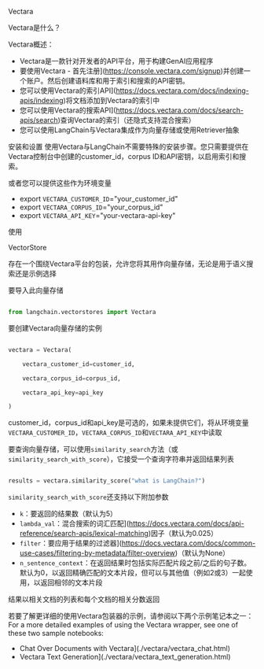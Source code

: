 Vectara




Vectara是什么？


Vectara概述：
- Vectara是一款针对开发者的API平台，用于构建GenAI应用程序
- 要使用Vectara - 首先注册](https://console.vectara.com/signup)并创建一个账户。然后创建语料库和用于索引和搜索的API密钥。
- 您可以使用Vectara的索引API](https://docs.vectara.com/docs/indexing-apis/indexing)将文档添加到Vectara的索引中
- 您可以使用Vectara的搜索API](https://docs.vectara.com/docs/search-apis/search)查询Vectara的索引（还隐式支持混合搜索）
- 您可以使用LangChain与Vectara集成作为向量存储或使用Retriever抽象


安装和设置
使用Vectara与LangChain不需要特殊的安装步骤。您只需要提供在Vectara控制台中创建的customer_id，corpus ID和API密钥，以启用索引和搜索。


或者您可以提供这些作为环境变量
- export `VECTARA_CUSTOMER_ID`="your_customer_id"
- export `VECTARA_CORPUS_ID`="your_corpus_id"
- export `VECTARA_API_KEY`="your-vectara-api-key"


使用


VectorStore


存在一个围绕Vectara平台的包装，允许您将其用作向量存储，无论是用于语义搜索还是示例选择


要导入此向量存储
```python

from langchain.vectorstores import Vectara

```



要创建Vectara向量存储的实例
```python

vectara = Vectara(

    vectara_customer_id=customer_id, 

    vectara_corpus_id=corpus_id, 

    vectara_api_key=api_key

)

```

customer_id，corpus_id和api_key是可选的，如果未提供它们，将从环境变量`VECTARA_CUSTOMER_ID`，`VECTARA_CORPUS_ID`和`VECTARA_API_KEY`中读取


要查询向量存储，可以使用`similarity_search`方法（或`similarity_search_with_score`），它接受一个查询字符串并返回结果列表
```python

results = vectara.similarity_score("what is LangChain?")

```



`similarity_search_with_score`还支持以下附加参数
- `k`：要返回的结果数（默认为5）
- `lambda_val`：混合搜索的词汇匹配](https://docs.vectara.com/docs/api-reference/search-apis/lexical-matching)因子（默认为0.025）
- `filter`：要应用于结果的过滤器](https://docs.vectara.com/docs/common-use-cases/filtering-by-metadata/filter-overview)（默认为None）
- `n_sentence_context`：在返回结果时包括实际匹配片段之前/之后的句子数。默认为0，以返回精确匹配的文本片段，但可以与其他值（例如2或3）一起使用，以返回相邻的文本片段


结果以相关文档的列表和每个文档的相关分数返回


若要了解更详细的使用Vectara包装器的示例，请参阅以下两个示例笔记本之一：
For a more detailed examples of using the Vectara wrapper, see one of these two sample notebooks:

* Chat Over Documents with Vectara](./vectara/vectara_chat.html)
* Vectara Text Generation](./vectara/vectara_text_generation.html)




